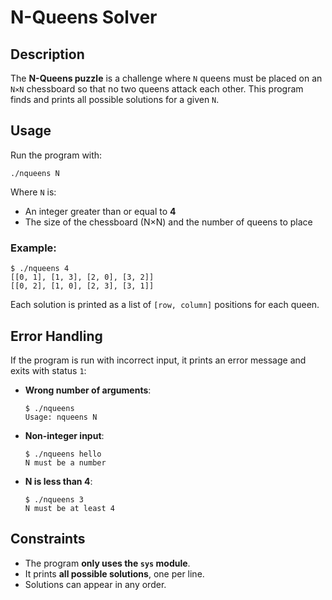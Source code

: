 # N-Queens Solver

## Description
The **N-Queens puzzle** is a challenge where `N` queens must be placed on an `N×N` chessboard so that no two queens attack each other. This program finds and prints all possible solutions for a given `N`.

## Usage
Run the program with:
```
./nqueens N
```
Where `N` is:
- An integer greater than or equal to **4**  
- The size of the chessboard (N×N) and the number of queens to place  

### Example:
```
$ ./nqueens 4
[[0, 1], [1, 3], [2, 0], [3, 2]]
[[0, 2], [1, 0], [2, 3], [3, 1]]
```
Each solution is printed as a list of `[row, column]` positions for each queen.

## Error Handling
If the program is run with incorrect input, it prints an error message and exits with status `1`:

- **Wrong number of arguments**:
  ```
  $ ./nqueens
  Usage: nqueens N
  ```
- **Non-integer input**:
  ```
  $ ./nqueens hello
  N must be a number
  ```
- **N is less than 4**:
  ```
  $ ./nqueens 3
  N must be at least 4
  ```

## Constraints
- The program **only uses the `sys` module**.
- It prints **all possible solutions**, one per line.
- Solutions can appear in any order.
